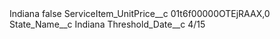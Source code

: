 <?xml version="1.0" encoding="UTF-8"?>
<CustomMetadata xmlns="http://soap.sforce.com/2006/04/metadata" xmlns:xsi="http://www.w3.org/2001/XMLSchema-instance" xmlns:xsd="http://www.w3.org/2001/XMLSchema">
    <label>Indiana</label>
    <protected>false</protected>
    <values>
        <field>ServiceItem_UnitPrice__c</field>
        <value xsi:type="xsd:string">01t6f00000OTEjRAAX,0</value>
    </values>
    <values>
        <field>State_Name__c</field>
        <value xsi:type="xsd:string">Indiana</value>
    </values>
    <values>
        <field>Threshold_Date__c</field>
        <value xsi:type="xsd:string">4/15</value>
    </values>
</CustomMetadata>
